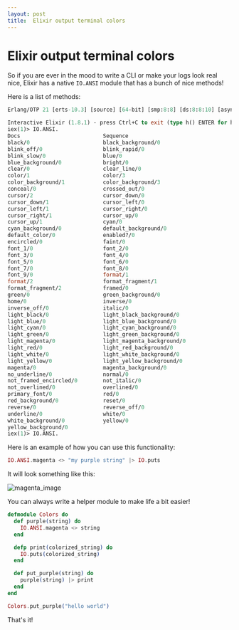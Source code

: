 ```yaml
---
layout: post
title:  Elixir output terminal colors
---
```


# Elixir output terminal colors

So if you are ever in the mood to write a CLI or make your logs look real nice, Elixir has a native `IO.ANSI` module that has a bunch of nice methods!

Here is a list of methods:

```ocaml
Erlang/OTP 21 [erts-10.3] [source] [64-bit] [smp:8:8] [ds:8:8:10] [async-threads:1] [hipe] [dtrace]

Interactive Elixir (1.8.1) - press Ctrl+C to exit (type h() ENTER for help)
iex(1)> IO.ANSI.
Docs                          Sequence
black/0                       black_background/0
blink_off/0                   blink_rapid/0
blink_slow/0                  blue/0
blue_background/0             bright/0
clear/0                       clear_line/0
color/1                       color/3
color_background/1            color_background/3
conceal/0                     crossed_out/0
cursor/2                      cursor_down/0
cursor_down/1                 cursor_left/0
cursor_left/1                 cursor_right/0
cursor_right/1                cursor_up/0
cursor_up/1                   cyan/0
cyan_background/0             default_background/0
default_color/0               enabled?/0
encircled/0                   faint/0
font_1/0                      font_2/0
font_3/0                      font_4/0
font_5/0                      font_6/0
font_7/0                      font_8/0
font_9/0                      format/1
format/2                      format_fragment/1
format_fragment/2             framed/0
green/0                       green_background/0
home/0                        inverse/0
inverse_off/0                 italic/0
light_black/0                 light_black_background/0
light_blue/0                  light_blue_background/0
light_cyan/0                  light_cyan_background/0
light_green/0                 light_green_background/0
light_magenta/0               light_magenta_background/0
light_red/0                   light_red_background/0
light_white/0                 light_white_background/0
light_yellow/0                light_yellow_background/0
magenta/0                     magenta_background/0
no_underline/0                normal/0
not_framed_encircled/0        not_italic/0
not_overlined/0               overlined/0
primary_font/0                red/0
red_background/0              reset/0
reverse/0                     reverse_off/0
underline/0                   white/0
white_background/0            yellow/0
yellow_background/0
iex(1)> IO.ANSI.
```

Here is an example of how you can use this functionality:

```elixir
IO.ANSI.magenta <> "my purple string" |> IO.puts
```

It will look something like this:

![magenta_image](https://user-images.githubusercontent.com/9837366/55094883-3f09f380-5085-11e9-89d1-4f232e83cccc.png)

You can always write a helper module to make life a bit easier!

```elixir
defmodule Colors do
  def purple(string) do
    IO.ANSI.magenta <> string
  end

  defp print(colorized_string) do
    IO.puts(colorized_string)
  end

  def put_purple(string) do
    purple(string) |> print
  end
end

Colors.put_purple("hello world")
```

That's it!
